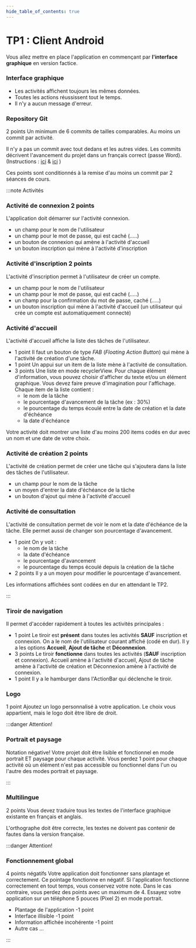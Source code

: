 ```yaml
---
hide_table_of_contents: true
---
```



# TP1 : Client Android 

<Row>

<Column>

Vous allez mettre en place l'application en commençant par **l'interface graphique** en version factice.

### Interface graphique

- Les activités affichent toujours les mêmes données.
- Toutes les actions réussissent tout le temps.
- Il n'y a aucun message d'erreur.

</Column>

<Column>

### Repository Git

&#8203;<Highlight color="tip">2 points</Highlight> 
Un minimum de 6 commits de tailles comparables. Au moins un commit par activité. 

Il n'y a pas un commit avec tout dedans et les autres vides. Les commits décrivent l'avancement du projet dans un français correct (passe Word). (Instructions : [ici](https://info.cegepmontpetit.ca/git) & [ici](../cours/git) )

Ces points sont conditionnés à la remise d'au moins un commit par 2 séances de cours.

</Column>

</Row>

:::note Activités

<Row>

<Column>

### Activité de connexion <Highlight color="tip">2 points</Highlight>

L'application doit démarrer sur l'activité connexion.

- un champ pour le nom de l'utilisateur
- un champ pour le mot de passe, qui est caché (.....)
- un bouton de connexion qui amène à l'activité d'accueil
- un bouton inscription qui mène à l'activité d'inscription

</Column>

<Column>

### Activité d'inscription <Highlight color="tip">2 points</Highlight>

L'activité d'inscription permet à l'utilisateur de créer un compte.

- un champ pour le nom de l'utilisateur
- un champ pour le mot de passe, qui est caché (.....)
- un champ pour la confirmation du mot de passe, caché (.....)
- un bouton inscription qui mène à l'activité d'accueil (un utilisateur qui crée un compte est automatiquement connecté)

</Column>

</Row>

<Row>

<Column>

### Activité d'accueil

L'activité d'accueil affiche la liste des tâches de l'utilisateur.

- &#8203;<Highlight color="tip">1 point</Highlight> Il faut un bouton de type *FAB* (*Floating Action Button*) qui mène à l'activité de création d'une tâche.
- &#8203;<Highlight color="tip">1 point</Highlight> Un appui sur un item de la liste mène à l'activité de consultation.
- &#8203;<Highlight color="tip">3 points</Highlight> Une liste en mode recyclerView. Pour chaque élément d'information, vous pouvez choisir d'afficher du texte et/ou un élément graphique. Vous devez faire preuve d'imagination pour l'affichage. Chaque item de la liste contient :
  - le nom de la tâche
  - le pourcentage d'avancement de la tâche (ex : 30%)
  - le pourcentage du temps écoulé entre la date de création et la date d'échéance
  - la date d'échéance

Votre activité doit montrer une liste d'au moins 200 items codés en dur avec un nom et une date de votre choix.

</Column>

<Column>

### Activité de création <Highlight color="tip">2 points</Highlight>

L'activité de création permet de créer une tâche qui s'ajoutera dans la liste des tâches de l'utilisateur.

- un champ pour le nom de la tâche
- un moyen d'entrer la date d'échéance de la tâche
- un bouton d'ajout qui mène à l'activité d'accueil

</Column>

<Column>

### Activité de consultation

L'activité de consultation permet de voir le nom et la date d'échéance de la tâche. Elle permet aussi de changer son pourcentage d'avancement.

- &#8203;<Highlight color="tip">1 point</Highlight> On y voit :
  - le nom de la tâche
  - la date d'échéance
  - le pourcentage d'avancement
  - le pourcentage du temps écoulé depuis la création de la tâche
- &#8203;<Highlight color="tip">2 points</Highlight> Il y a un moyen pour modifier le pourcentage d'avancement.

Les informations affichées sont codées en dur en attendant le TP2.

</Column>

</Row>

:::

<Row>

<Column>

### Tiroir de navigation

Il permet d'accéder rapidement à toutes les activités principales :

- &#8203;<Highlight color="tip">1 point</Highlight> Le tiroir est **présent** dans toutes les activités **SAUF** inscription et connexion.
On a le nom de l'utilisateur courant affiché (codé en dur). Il y a les options **Accueil**, **Ajout de tâche** et **Déconnexion**.
- &#8203;<Highlight color="tip">3 points</Highlight> Le tiroir **fonctionne** dans toutes les activités (**SAUF** inscription et connexion). Accueil amène à l'activité d'accueil, Ajout de tâche amène à l'activité de création et Déconnexion amène à l'activité de connexion.
- &#8203;<Highlight color="tip">1 point</Highlight> Il y a le hamburger dans l'ActionBar qui déclenche le tiroir.

</Column>

<Column>

### Logo

&#8203;<Highlight color="tip">1 point</Highlight> Ajoutez un logo personnalisé à votre application. Le choix vous appartient, mais le logo doit être libre de droit.

:::danger Attention!

### Portrait et paysage

&#8203;<Highlight color="danger">Notation négative!</Highlight> Votre projet doit être lisible et fonctionnel en mode portrait ET paysage pour chaque activité. Vous perdez &#8203;<Highlight color="danger">1 point pour chaque activité</Highlight> où un élément n'est pas accessible ou fonctionnel dans l'un ou l'autre des modes portrait et paysage.

:::

### Multilingue

&#8203;<Highlight color="tip">2 points</Highlight> Vous devez traduire tous les textes de l'interface graphique existante en français et anglais.

L'orthographe doit être correcte, les textes ne doivent pas contenir de fautes dans la version française.

</Column>

</Row>


:::danger Attention!

### Fonctionnement global

&#8203;<Highlight color="danger">4 points négatifs</Highlight> Votre application doit fonctionner sans plantage et correctement. Ce pointage fonctionne en négatif. Si l'application fonctionne correctement en tout temps, vous conservez votre note. Dans le cas contraire, vous perdez des points avec un maximum de 4. Essayez votre application sur un téléphone 5 pouces (Pixel 2) en mode portrait.

- Plantage de l'application &#8203;<Highlight color="danger">-1 point</Highlight>
- Interface illisible &#8203;<Highlight color="danger">-1 point</Highlight>
- Information affichée incohérente &#8203;<Highlight color="danger">-1 point</Highlight>
- Autre cas ...

:::

